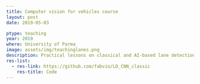 ```yaml
---
title: Computer vision for vehicles course
layout: post
date: 2019-05-03

ptype: teaching
year: 2019
where: University of Parma
image: assets/img/teachinglanes.png
description: Practical lessons on classical and AI-based lane detection
res-list:
  - res-link: https://github.com/fabvio/LD_CNN_classic
    res-title: Code
---
```

